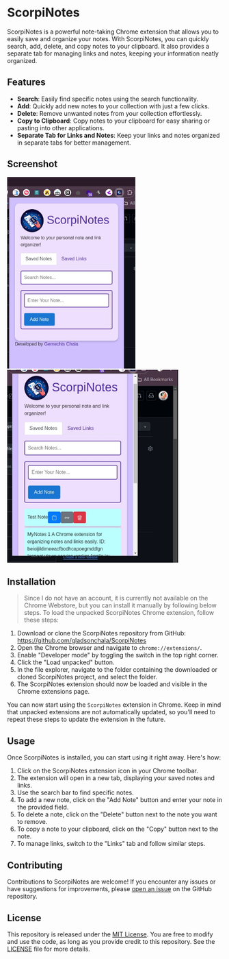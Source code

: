 # ScorpiNotes

ScorpiNotes is a powerful note-taking Chrome extension that allows you to easily save and organize your notes. With ScorpiNotes, you can quickly search, add, delete, and copy notes to your clipboard. It also provides a separate tab for managing links and notes, keeping your information neatly organized.

## Features

- **Search**: Easily find specific notes using the search functionality.
- **Add**: Quickly add new notes to your collection with just a few clicks.
- **Delete**: Remove unwanted notes from your collection effortlessly.
- **Copy to Clipboard**: Copy notes to your clipboard for easy sharing or pasting into other applications.
- **Separate Tab for Links and Notes**: Keep your links and notes organized in separate tabs for better management.

## Screenshot
<p float="left">
  <img src="https://github.com/gladsonchala/ScorpiNotes/blob/main/photo_2024-04-27_10-56-34.jpg" width="300" /> 
  <img src="https://github.com/gladsonchala/ScorpiNotes/blob/main/photo_2024-04-27_10-56-48.jpg" width="400" />
</p>



## Installation

> Since I do not have an account, it is currently not available on the Chrome Webstore, but you can install it manually by following below steps.
To load the unpacked ScorpiNotes Chrome extension, follow these steps:

1. Download or clone the ScorpiNotes repository from GitHub: https://github.com/gladsonchala/ScorpiNotes
2. Open the Chrome browser and navigate to `chrome://extensions/`.
3. Enable "Developer mode" by toggling the switch in the top right corner.
4. Click the "Load unpacked" button.
5. In the file explorer, navigate to the folder containing the downloaded or cloned ScorpiNotes project, and select the folder.
6. The ScorpiNotes extension should now be loaded and visible in the Chrome extensions page.

You can now start using the `ScorpiNotes` extension in Chrome. 
Keep in mind that unpacked extensions are not automatically updated, so you'll need to repeat these steps to update the extension in the future.


## Usage

Once ScorpiNotes is installed, you can start using it right away. Here's how:

1. Click on the ScorpiNotes extension icon in your Chrome toolbar.
2. The extension will open in a new tab, displaying your saved notes and links.
3. Use the search bar to find specific notes.
4. To add a new note, click on the "Add Note" button and enter your note in the provided field.
5. To delete a note, click on the "Delete" button next to the note you want to remove.
6. To copy a note to your clipboard, click on the "Copy" button next to the note.
7. To manage links, switch to the "Links" tab and follow similar steps.

## Contributing

Contributions to ScorpiNotes are welcome! If you encounter any issues or have suggestions for improvements, please [open an issue](https://github.com/gladsonchala/ScorpiNotes/issues) on the GitHub repository.

## License

This repository is released under the [MIT License](https://opensource.org/licenses/MIT). You are free to modify and use the code, as long as you provide credit to this repository. See the [LICENSE](https://github.com/gladsonchala/ScorpiNotes/blob/main/LICENSE) file for more details.
